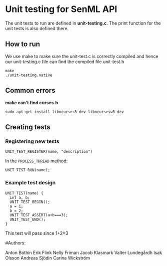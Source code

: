 # Unit testing for SenML API
The unit tests to run are defined in **unit-testing.c**. The print function for the unit tests is also defined there.

## How to run
We use make to make sure the unit-test.c is correctly compiled and hence our unit-testing.c file can find the compiled file unit-test.h
```
make
./unit-testing.native
```

## Common errors


**make can't find curses.h**

`sudo apt-get install libncurses5-dev libncursesw5-dev`

## Creating tests
### Registering new tests

```UNIT_TEST_REGISTER(name, "description")```

In the ```PROCESS_THREAD``` method:

```UNIT_TEST_RUN(name);```

### Example test design

```
UNIT_TEST(name) {
  int a, b;
  UNIT_TEST_BEGIN();
  a = 1;
  b = 2;
  UNIT_TEST_ASSERT(a+b===3);
  UNIT_TEST_END();
}
```
This test will pass since 1+2=3

#Authors:

Anton Bothin
Erik Flink
Nelly Friman
Jacob Klasmark
Valter Lundegårdh
Isak Olsson
Andreas Sjödin
Carina Wickström

